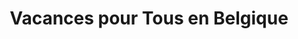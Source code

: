 ---
ref: sol-251-0003
title: "Vacances pour Tous en Belgique"
author_name: ["unknown author"]
publisher: ["Commissariat Général au Turisme"]
year: "y1958"
origin: ["Belgium"]
formats: ["booklet"]
disciplines: [graphic-design]
tags: ["Expo 58"]
layout: artifact
status: ["scan"]
published: false
int_published: false
image_count:
date_added: 2023-06-16
batch: 58/belgium/1
---